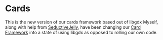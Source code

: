 # Cards
This is the new version of our cards framework based out of libgdx
Myself, along with help from [SeductiveJelly](https://github.com/SeductiveJelly), have been changing our [Card Framework](https://github.com/tycoon177/Cards-Framework) into a state of using libgdx as opposed to rolling our own code.
